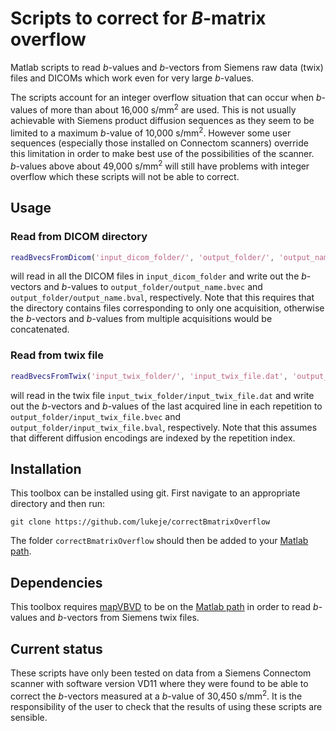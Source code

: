 # Scripts to correct for *B*-matrix overflow
Matlab scripts to read *b*-values and *b*-vectors from Siemens raw data (twix) files and DICOMs which work even for very large *b*-values.

The scripts account for an integer overflow situation that can occur when *b*-values of more than about 16,000 s/mm<sup>2</sup> are used.
This is not usually achievable with Siemens product diffusion sequences as they seem to be limited to a maximum *b*-value of 10,000 s/mm<sup>2</sup>.
However some user sequences (especially those installed on Connectom scanners) override this limitation in order to make best use of the possibilities of the scanner.
*b*-values above about 49,000 s/mm<sup>2</sup> will still have problems with integer overflow which these scripts will not be able to correct.

## Usage
### Read from DICOM directory
```matlab
readBvecsFromDicom('input_dicom_folder/', 'output_folder/', 'output_name');
```
will read in all the DICOM files in `input_dicom_folder` and write out the *b*-vectors and *b*-values to `output_folder/output_name.bvec` and `output_folder/output_name.bval`, respectively.
Note that this requires that the directory contains files corresponding to only one acquisition, otherwise the *b*-vectors and *b*-values from multiple acquisitions would be concatenated.

### Read from twix file
```matlab
readBvecsFromTwix('input_twix_folder/', 'input_twix_file.dat', 'output_folder/');
```
will read in the twix file `input_twix_folder/input_twix_file.dat` and write out the *b*-vectors and *b*-values of the last acquired line in each repetition to `output_folder/input_twix_file.bvec` and `output_folder/input_twix_file.bval`, respectively.
Note that this assumes that different diffusion encodings are indexed by the repetition index.

## Installation
This toolbox can be installed using git. 
First navigate to an appropriate directory and then run:
```
git clone https://github.com/lukeje/correctBmatrixOverflow
```
The folder `correctBmatrixOverflow` should then be added to your [Matlab path](https://mathworks.com/help/matlab/matlab_env/add-remove-or-reorder-folders-on-the-search-path.html).

## Dependencies
This toolbox requires [mapVBVD](https://github.com/pehses/mapVBVD) to be on the  [Matlab path](https://mathworks.com/help/matlab/matlab_env/add-remove-or-reorder-folders-on-the-search-path.html) in order to read *b*-values and *b*-vectors from Siemens twix files.

## Current status
These scripts have only been tested on data from a Siemens Connectom scanner with software version VD11 where they were found to be able to correct the *b*-vectors measured at a *b*-value of 30,450 s/mm<sup>2</sup>.
It is the responsibility of the user to check that the results of using these scripts are sensible.
